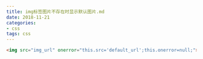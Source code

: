 ```yaml
---
title: img标签图片不存在时显示默认图片.md
date: 2018-11-21
categories: 
- css
tags: css
---
```


```html
<img src="img_url" onerror="this.src='default_url';this.onerror=null;">
```
